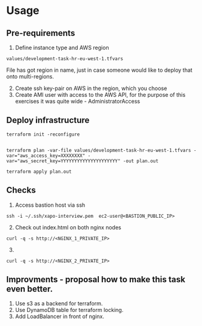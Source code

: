 # Usage

## Pre-requirements 

1. Define instance type and AWS region

```
values/development-task-hr-eu-west-1.tfvars

```

File has got region in name, just in case someone would like to deploy that onto multi-regions. 


2. Create ssh key-pair on AWS in the region, which you choose 
3. Create AMI user with access to the AWS API, for the purpose of this exercises it was quite wide - AdministratorAccess 

## Deploy infrastructure

```
terraform init -reconfigure


terraform plan -var-file values/development-task-hr-eu-west-1.tfvars -var="aws_access_key=XXXXXXXX" -var="aws_secret_key=YYYYYYYYYYYYYYYYYYYYY" -out plan.out

terraform apply plan.out

```

## Checks 

1. Access bastion host via ssh 

```
ssh -i ~/.ssh/xapo-interview.pem  ec2-user@<BASTION_PUBLIC_IP>

```
2. Check out index.html on both nginx nodes 

```
curl -q -s http://<NGINX_1_PRIVATE_IP>

```
3. 

```
curl -q -s http://<NGINX_2_PRIVATE_IP>

```

## Improvments - proposal how to make this task even better. 

1. Use s3 as a backend for terraform. 
2. Use DynamoDB table for terraform locking. 
3. Add LoadBalancer in front of nginx. 
